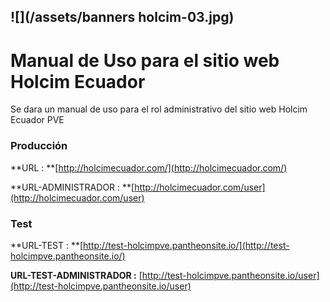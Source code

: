 ## ![](/assets/banners holcim-03.jpg)

# Manual de Uso para el sitio web Holcim Ecuador

Se dara un manual de uso para el rol administrativo del sitio web Holcim Ecuador PVE

### Producción

**URL : **[http://holcimecuador.com/](http://holcimecuador.com/)

**URL-ADMINISTRADOR : **[http://holcimecuador.com/user](http://holcimecuador.com/user)

### Test

**URL-TEST : **[http://test-holcimpve.pantheonsite.io/](http://test-holcimpve.pantheonsite.io/)

**URL-TEST-ADMINISTRADOR :** [http://test-holcimpve.pantheonsite.io/user](http://test-holcimpve.pantheonsite.io/user)

